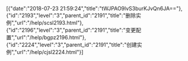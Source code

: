 [{"date":"2018-07-23 21:59:24","title":"tWJPAO9lvS3burKJvQn6JA=="},{"id":"2193","level":"3","parent_id":"2191","title":"删除实例","url":"/help/scsl2193.html"},{"id":"2196","level":"3","parent_id":"2191","title":"变更配置","url":"/help/bgpz2196.html"},{"id":"2224","level":"3","parent_id":"2191","title":"创建实例","url":"/help/cjsl2224.html"}]